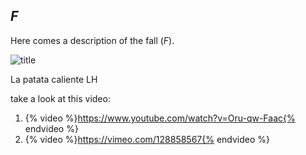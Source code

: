 ## *F*

Here comes a description of the fall (*F*).

![title](ejemplo.jpeg)

La  patata caliente
LH 


take a look at this video:

1. {% video %}https://www.youtube.com/watch?v=Oru-qw-Faac{% endvideo %}
2. {% video %}https://vimeo.com/128858567{% endvideo %}